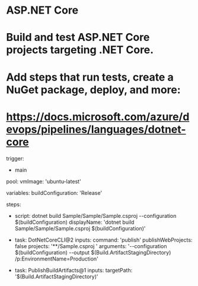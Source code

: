 # ASP.NET Core
# Build and test ASP.NET Core projects targeting .NET Core.
# Add steps that run tests, create a NuGet package, deploy, and more:
# https://docs.microsoft.com/azure/devops/pipelines/languages/dotnet-core
 
trigger:
- main
 
pool:
  vmImage: 'ubuntu-latest'
 
variables:
  buildConfiguration: 'Release'
 
 
steps:
- script: dotnet build Sample/Sample/Sample.csproj --configuration $(buildConfiguration)
  displayName: 'dotnet build Sample/Sample/Sample.csproj $(buildConfiguration)'
 
- task: DotNetCoreCLI@2
  inputs:
    command: 'publish'
    publishWebProjects: false
    projects: '**/Sample.csproj '
    arguments: '--configuration $(buildConfiguration) --output $(Build.ArtifactStagingDirectory) /p:EnvironmentName=Production'
 
- task: PublishBuildArtifacts@1
  inputs:
      targetPath: '$(Build.ArtifactStagingDirectory)'

```
